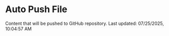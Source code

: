 # Auto Push File

Content that will be pushed to GitHub repository.
Last updated: 07/25/2025, 10:04:57 AM